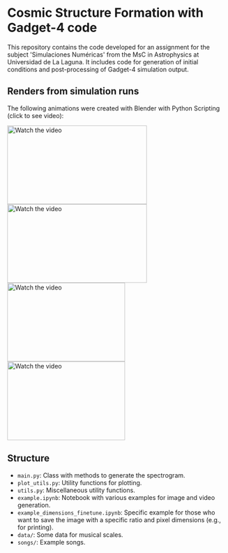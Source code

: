 # Cosmic Structure Formation with Gadget-4 code

This repository contains the code developed for an assignment for the subject 'Simulaciones Numéricas' from the MsC in Astrophysics at Universidad de La Laguna. It includes code for generation of initial conditions and post-processing of Gadget-4 simulation output.

## Renders from simulation runs

The following animations were created with Blender with Python Scripting (click to see video):
<!-- [![Watch the video](http://img.youtube.com/vi/-zpFEkMD9Mg/0.jpg)](https://www.youtube.com/watch?v=-zpFEkMD9Mg "Click to Watch!") -->


<a href="https://www.youtube.com/watch?v=UCR47K5t5VM" title="Click to Watch!">
  <img src="http://img.youtube.com/vi/UCR47K5t5VM/0.jpg" alt="Watch the video" width="320" height="180"/>
</a>

<a href="https://www.youtube.com/watch?v=UCR47K5t5VM" title="Click to Watch!">
  <img src="http://img.youtube.com/vi/UCR47K5t5VM/0.jpg" alt="Watch the video" width="320" height="180"/>
</a>


<a href="https://www.youtube.com/watch?v=Ufeo-skLUqQ&ab_channel=PeRossello" title="Click to Watch!">
  <img src="http://img.youtube.com/vi/-zpFEkMD9Mg/0.jpg" alt="Watch the video" width="270" height="180"/>
</a>

<a href="https://www.youtube.com/watch?v=-zpFEkMD9Mg" title="Click to Watch!">
  <img src="http://img.youtube.com/vi/-zpFEkMD9Mg/0.jpg" alt="Watch the video" width="270" height="180"/>
</a>

## Structure

- `main.py`: Class with methods to generate the spectrogram.
- `plot_utils.py`: Utility functions for plotting.
- `utils.py`: Miscellaneous utility functions.
- `example.ipynb`: Notebook with various examples for image and video generation. 
- `example_dimensions_finetune.ipynb`: Specific example for those who want to save the image with a specific ratio and pixel dimensions (e.g., for printing).
- `data/`: Some data for musical scales.
- `songs/`: Example songs.

